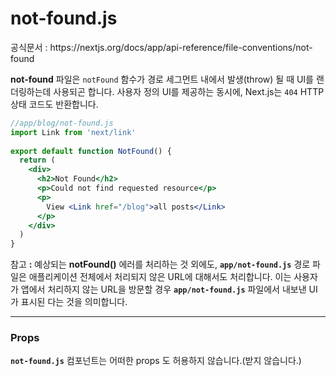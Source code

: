 # not-found.js

<p>공식문서 : https://nextjs.org/docs/app/api-reference/file-conventions/not-found</p>

**not-found** 파일은 `notFound` 함수가 경로 세그먼트 내에서 발생(throw) 될 때 UI를 랜더링하는데 사용되곤 합니다. 사용자 정의 UI를 제공하는 동시에, Next.js는 `404` HTTP 상태 코드도 반환합니다.

```jsx
//app/blog/not-found.js
import Link from 'next/link'
 
export default function NotFound() {
  return (
    <div>
      <h2>Not Found</h2>
      <p>Could not find requested resource</p>
      <p>
        View <Link href="/blog">all posts</Link>
      </p>
    </div>
  )
}
```

참고 **:** 예상되는 **notFound()** 에러를 처리하는 것 외에도, **`app/not-found.js`** 경로 파일은 애플리케이션 전체에서 처리되지 않은 URL에 대해서도 처리합니다. 이는 사용자가 앱에서 처리하지 않는 URL을 방문할 경우  **`app/not-found.js`** 파일에서 내보낸 UI가 표시된 다는 것을 의미합니다.

---

### Props

 **`not-found.js`** 컴포넌트는 어떠한 props 도 허용하지 않습니다.(받지 않습니다.)